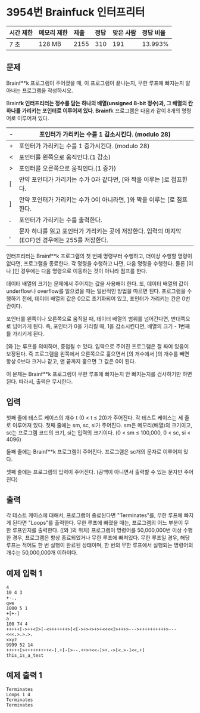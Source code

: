# 3954번 Brainfuck 인터프리터

| 시간 제한 | 메모리 제한 | 제출 | 정답 | 맞은 사람 | 정답 비율 |
| :-------- | :---------- | :--- | :--- | :-------- | :-------- |
| 7 초      | 128 MB      | 2155 | 310  | 191       | 13.993%   |

## 문제

Brainf**k 프로그램이 주어졌을 때, 이 프로그램이 끝나는지, 무한 루프에 빠지는지 알아내는 프로그램을 작성하시오.

Brainf**k 인터프리터는 정수를 담는 하나의 배열(unsigned 8-bit 정수)과, 그 배열의 칸 하나를 가리키는 포인터로 이루어져 있다. Brainf**k 프로그램은 다음과 같이 8개의 명령어로 이루어져 있다.

| -    | 포인터가 가리키는 수를 1 감소시킨다. (modulo 28)             |
| :--- | ------------------------------------------------------------ |
| +    | 포인터가 가리키는 수를 1 증가시킨다. (modulo 28)             |
| <    | 포인터를 왼쪽으로 움직인다.(1 감소)                          |
| >    | 포인터를 오른쪽으로 움직인다.(1 증가)                        |
| [    | 만약 포인터가 가리키는 수가 0과 같다면, [와 짝을 이루는 ]로 점프한다. |
| ]    | 만약 포인터가 가리키는 수가 0이 아니라면, ]와 짝을 이루는 [로 점프한다. |
| .    | 포인터가 가리키는 수를 출력한다.                             |
| ,    | 문자 하나를 읽고 포인터가 가리키는 곳에 저장한다. 입력의 마지막(EOF)인 경우에는 255를 저장한다. |

인터프리터는 Brainf**k 프로그램의 첫 번째 명령부터 수행하고, 더이상 수행할 명령이 없다면, 프로그램을 종료한다. 각 명령을 수행하고 나면, 다음 명령을 수행한다. 물론 [이나 ]인 경우에는 다음 명령으로 이동하는 것이 아니라 점프를 한다.

데이터 배열의 크기는 문제에서 주어지는 값을 사용해야 한다. 또, 데이터 배열의 값이 underflow나 overflow를 일으켰을 때는 일반적인 방법을 따르면 된다. 프로그램을 수행하기 전에, 데이터 배열의 값은 0으로 초기화되어 있고, 포인터가 가리키는 칸은 0번 칸이다.

포인터를 왼쪽이나 오른쪽으로 움직일 때, 데이터 배열의 범위를 넘어간다면, 반대쪽으로 넘어가게 된다. 즉, 포인터가 0을 가리킬 때, 1을 감소시킨다면, 배열의 크기 - 1번째를 가리키게 된다.

[와 ]는 루프를 의미하며, 중첩될 수 있다. 입력으로 주어진 프로그램은 잘 짜여 있음이 보장된다. 즉 프로그램을 왼쪽에서 오른쪽으로 훑으면서 [의 개수에서 ]의 개수를 빼면 항상 0보다 크거나 같고, 맨 끝까지 훑으면 그 값은 0이 된다.

이 문제는 Brainf**k 프로그램이 무한 루프에 빠지는지 안 빠지는지를 검사하기만 하면 된다. 따라서, 출력은 무시한다.

## 입력

첫째 줄에 테스트 케이스의 개수 t (0 < t ≤ 20)가 주어진다. 각 테스트 케이스는 세 줄로 이루어져 있다. 첫째 줄에는 sm, sc, si가 주어진다. sm은 메모리(배열)의 크기이고, sc는 프로그램 코드의 크기, si는 입력의 크기이다. (0 < sm ≤ 100,000, 0 < sc, si < 4096)

둘째 줄에는 Brainf**k 프로그램이 주어진다. 프로그램은 sc개의 문자로 이루어져 있다.

셋째 줄에는 프로그램의 입력이 주어진다. (공백이 아니면서 출력할 수 있는 문자만 주어진다)

## 출력

각 테스트 케이스에 대해서, 프로그램이 종료된다면 "Terminates"를, 무한 루프에 빠지게 된다면 "Loops"를 출력한다. 무한 루프에 빠졌을 때는, 프로그램의 어느 부분이 무한 루프인지를 출력한다. ([와 ]의 위치) 프로그램이 명령어를 50,000,000번 이상 수행한 경우, 프로그램은 항상 종료되었거나 무한 루프에 빠져있다. 무한 루프일 경우, 해당 루프는 적어도 한 번 실행이 완료된 상태이며, 한 번의 무한 루프에서 실행되는 명령어의 개수는 50,000,000개 이하이다.

## 예제 입력 1 

```
4
10 4 3
+-.,
qwe
1000 5 1
+[+-]
a
100 74 4
+++++[->++<]>[-<+++++++>]<[->+>+>+>+<<<<]>+++>--->++++++++++>---<<<.>.>.>.
xxyz
9999 52 14
+++++[>+++++++++<-],+[-[>--.++>+<<-]>+.->[<.>-]<<,+]
this_is_a_test
```

## 예제 출력 1 

```
Terminates
Loops 1 4
Terminates
Terminates
```
